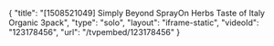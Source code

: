 {
    "title": "[1508521049] Simply Beyond SprayOn Herbs Taste of Italy Organic 3pack",
    "type": "solo",
    "layout": "iframe-static",
    "videoId": "123178456",
    "url": "\/tvpembed\/123178456"
}
